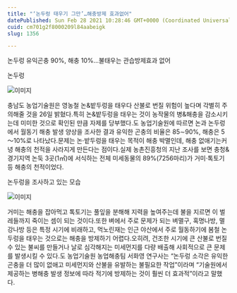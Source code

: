 ```yaml
---
title: "‘논두렁 태우기 그만’…해충방제 효과없어"
datePublished: Sun Feb 28 2021 10:28:46 GMT+0000 (Coordinated Universal Time)
cuid: cm701g2f8000209l84aabeigk
slug: 1356

---
```



논두렁 유익곤충 90%, 해충 10%…불태우는 관습방제효과 없어

논두렁

![이미지](https://cdn.hashnode.com/res/hashnode/image/upload/v1739251511500/5765f98d-4c0c-4034-885c-451644b4011b.jpeg)

충남도 농업기술원은 영농철 논&밭두렁을 태우다 산불로 번질 위험이 높다며 각별히 주의해줄 것을 26일 밝혔다.특히 논&밭두렁을 태우는 것이 농작물의 병&해충을 감소시키는데 미미한 것으로 확인된 만큼 자제를 당부했다.도 농업기술원에 따르면 논과 논두렁에서 월동기 해충 발생 양상을 조사한 결과 유익한 곤충의 비율은 85∼90%, 해충은 5～10%로 나타났다.문제는 논·밭두렁을 태우는 목적이 해충 박멸인데, 해충 없애기는커녕 해충의 천적을 사라지게 만든다는 점이다.실제 농촌진흥청의 지난 조사를 보면 충청&경기지역 논둑 3곳(1㎡)에 서식하는 전체 미세동물의 89%(7256마리)가 거미·톡토기 등 해충의 천적이었다.

논두렁을 조사하고 있는 모습

![이미지](https://cdn.hashnode.com/res/hashnode/image/upload/v1739251514127/f1863cce-b726-4417-92e2-6c9a25fd15f7.jpeg)

거미는 해충을 잡아먹고 톡토기는 풀잎을 분해해 지력을 높여주는데 불을 지르면 이 벌레들까지 죽이는 셈이 되는 것이다.또한 벼에서 주로 문제가 되는 벼멸구, 혹명나방, 멸강나방 등은 특정 시기에 비래하고, 먹노린재는 인근 야산에서 주로 월동하기에 봄철 논두렁을 태우는 것으로는 해충을 방제하기 어렵다.오히려, 건조한 시기에 큰 산불로 번질 수 있는 불씨를 만들거나 날로 심각해지는 미세먼지를 다량 배출해 사회적으로 큰 문제를 발생시킬 수 있다.도 농업기술원 농업해충팀 서화영 연구사는 “논두렁 소각은 유익한 곤충을 더 많이 없애고 미세먼지와 산불을 유발하는 불필요한 작업”이라며 “기술원에서 제공하는 병해충 발생 정보에 따라 적기에 방제하는 것이 훨씬 더 효과적”이라고 말했다.